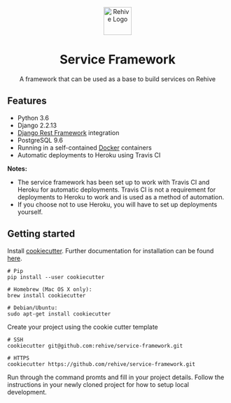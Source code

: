 <p align="center">
  <img width="64" src="https://avatars2.githubusercontent.com/u/22204821?s=200&v=4" alt="Rehive Logo">
  <h1 align="center">Service Framework</h1>
  <p align="center">A framework that can be used as a base to build services on Rehive</p>
</p>


## Features
- Python 3.6
- Django 2.2.13
- [Django Rest Framework](http://www.django-rest-framework.org/) integration
- PostgreSQL 9.6
- Running in a self-contained [Docker](https://www.docker.com/) containers
- Automatic deployments to Heroku using Travis CI

**Notes:**
- The service framework has been set up to work with Travis CI and Heroku for automatic
deployments. Travis CI is not a requirement for deployments to Heroku to work and is used 
as a method of automation.
- If you choose not to use Heroku, you will have to set up deployments yourself.
 

## Getting started
Install [cookiecutter](https://github.com/audreyr/cookiecutter). Further documentation for installation can be found [here](https://cookiecutter.readthedocs.io/en/latest/installation.html#install-cookiecutter).
```
# Pip
pip install --user cookiecutter

# Homebrew (Mac OS X only):
brew install cookiecutter

# Debian/Ubuntu:
sudo apt-get install cookiecutter
```

Create your project using the cookie cutter template
```
# SSH
cookiecutter git@github.com:rehive/service-framework.git

# HTTPS
cookiecutter https://github.com/rehive/service-framework.git
```

Run through the command promts and fill in your project details.
Follow the instructions in your newly cloned project for how to setup local development.
